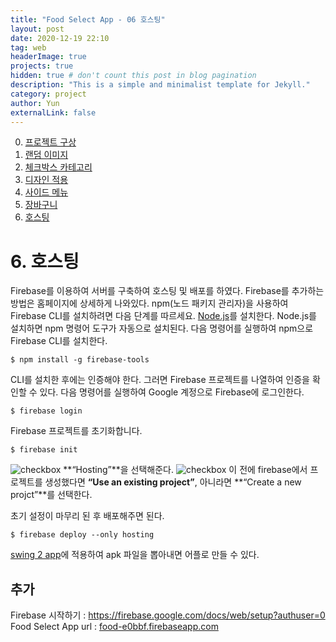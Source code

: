 ```yaml
---
title: "Food Select App - 06 호스팅"
layout: post
date: 2020-12-19 22:10
tag: web
headerImage: true
projects: true
hidden: true # don't count this post in blog pagination
description: "This is a simple and minimalist template for Jekyll."
category: project
author: Yun
externalLink: false
---
```



 0. [프로젝트 구상](https://bro-o.github.io/food-select-app-00/)
 1. [랜덤 이미지](https://bro-o.github.io/food-select-app-01/)
 2. [체크박스 카테고리](https://bro-o.github.io/food-select-app-02/)
 3. [디자인 적용](https://bro-o.github.io/food-select-app-03/)
 4. [사이드 메뉴](https://bro-o.github.io/food-select-app-04/)
 5. [장바구니](https://bro-o.github.io/food-select-app-05/)
 6. [호스팅](https://bro-o.github.io/food-select-app-06/)

# 6. 호스팅
Firebase를 이용하여 서버를 구축하여 호스팅 및 배포를 하였다. Firebase를 추가하는 방법은 홈페이지에 상세하게 나와있다. 
npm(노드 패키지 관리자)을 사용하여 Firebase CLI를 설치하려면 다음 단계를 따르세요.
[Node.js](https://www.nodejs.org/)를 설치한다. Node.js를 설치하면 npm 명령어 도구가 자동으로 설치된다.
다음 명령어를 실행하여 npm으로 Firebase CLI를 설치한다.
```
$ npm install -g firebase-tools
```
CLI를 설치한 후에는 인증해야 한다. 그러면 Firebase 프로젝트를 나열하여 인증을 확인할 수 있다.
다음 명령어를 실행하여 Google 계정으로 Firebase에 로그인한다.
```
$ firebase login
```
Firebase 프로젝트를 초기화합니다.
```
$ firebase init
```
![checkbox](https://bro-o.github.io/assets/images/firebase1.png)
**“Hosting”**을 선택해준다.
![checkbox](https://bro-o.github.io/assets/images/firebase2.png)
이 전에 firebase에서 프로젝트를 생성했다면 **“Use an existing project”**, 아니라면 **“Create a new projct”**를 선택한다.

초기 설정이 마무리 된 후 배포해주면 된다.
```
$ firebase deploy --only hosting
```
[swing 2 app](http://www.swing2app.co.kr/)에 적용하여 apk 파일을 뽑아내면 어플로 만들 수 있다.

## 추가
Firebase 시작하기 : https://firebase.google.com/docs/web/setup?authuser=0
Food Select App url : [food-e0bbf.firebaseapp.com](https://food-e0bbf.firebaseapp.com/)

